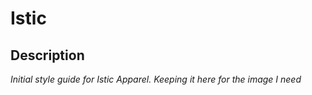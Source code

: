 # Istic

## Description

_Initial style guide for Istic Apparel. Keeping it here for the image I need_
